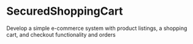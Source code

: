 # SecuredShoppingCart
Develop a simple e-commerce system with product listings, a shopping cart, and checkout functionality and orders 
